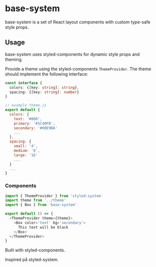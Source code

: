 # base-system

base-system is a set of React layout components with custom type-safe style props.

## Usage

base-system uses styled-components for dynamic style props and theming.

Provide a theme using the styled-components `ThemeProvider`. The theme should implement the following interface:

```ts
const interface {
  colors: {[key: string]: string},
  spacing: {[key: string]: number}
}
```

```js
// example theme.js
export default {
  colors: {
    text: '#000',
    primary: '#1C40FB',
    secondary: '#00E9BA'
    ...
  },
  spacing: {
    small: '4',
    medium: '8',
    large: '16'
    ...
  }
  ...
}
```

### Components

```js
import { ThemeProvider } from 'styled-system'
import theme from '../theme'
import { Box } from 'base-system'

export default () => {
  <ThemeProvider theme={theme}>
    <Box color='text' bg='secondary'>
      This text will be black
    </Box>
  </ThemeProvider>
}

```


Built with styled-components.

Inspired på styled-system.